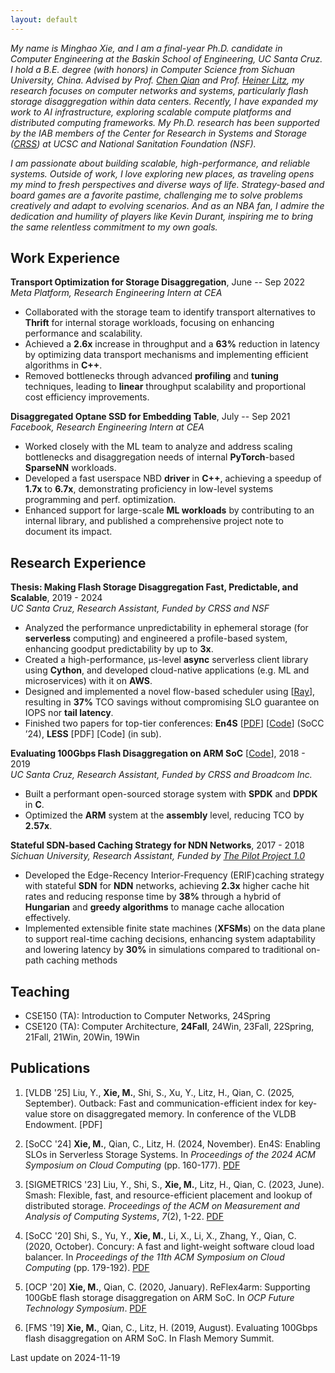```yaml
---
layout: default
---
```



*My name is Minghao Xie, and I am a final\-year Ph.D. candidate in Computer Engineering at the Baskin School of Engineering, UC Santa Cruz. I hold a B.E. degree (with honors) in Computer Science from Sichuan University, China. Advised by Prof.* [*Chen Qian*](https://users.soe.ucsc.edu/~qian/) *and Prof.* [*Heiner Litz*](https://people.ucsc.edu/~hlitz/)*, my research focuses on computer networks and systems, particularly flash storage disaggregation within data centers. Recently, I have expanded my work to AI infrastructure, exploring scalable compute platforms and distributed computing frameworks. My Ph.D. research has been supported by the IAB members of the Center for Research in Systems and Storage (*[*CRSS*](https://www.crss.ucsc.edu/index.html)*) at UCSC and National Sanitation Foundation (NSF).*

*I am passionate about building scalable, high\-performance, and reliable systems. Outside of work, I love exploring new places, as traveling opens my mind to fresh perspectives and diverse ways of life. Strategy\-based and board games are a favorite pastime, challenging me to solve problems creatively and adapt to evolving scenarios. And as an NBA fan, I admire the dedication and humility of players like Kevin Durant, inspiring me to bring the same relentless commitment to my own goals.*

## Work Experience

**Transport Optimization for Storage Disaggregation**, June \-\- Sep 2022  
*Meta Platform, Research Engineering Intern at CEA*

- Collaborated with the storage team to identify transport alternatives to **Thrift** for internal storage workloads, focusing on enhancing performance and scalability.
- Achieved a **2\.6x** increase in throughput and a **63%** reduction in latency by optimizing data transport mechanisms and implementing efficient algorithms in **C\+\+**.
- Removed bottlenecks through advanced **profiling** and **tuning** techniques, leading to **linear** throughput scalability and proportional cost efficiency improvements.

**Disaggregated Optane SSD for Embedding Table**, July \-\- Sep 2021  
*Facebook, Research Engineering Intern at CEA*

- Worked closely with the ML team to analyze and address scaling bottlenecks and disaggregation needs of internal **PyTorch**\-based **SparseNN** workloads.
- Developed a fast userspace NBD **driver** in **C\+\+**, achieving a speedup of **1\.7x** to **6\.7x**, demonstrating proficiency in low\-level systems programming and perf. optimization.
- Enhanced support for large\-scale **ML workloads** by contributing to an internal library, and published a comprehensive project note to document its impact.

## Research Experience

**Thesis: Making Flash Storage Disaggregation Fast, Predictable, and Scalable**, 2019 \- 2024  
*UC Santa Cruz, Research Assistant, Funded by CRSS and NSF*

- Analyzed the performance unpredictability in ephemeral storage (for **serverless** computing) and engineered a profile\-based system, enhancing goodput predictability by up to **3x**.
- Created a high\-performance, μs\-level **async** serverless client library using **Cython**, and developed cloud\-native applications (e.g. ML and microservices) with it on **AWS**.
- Designed and implemented a novel flow\-based scheduler using \[[Ray](https://www.ray.io/)], resulting in **37%** TCO savings without compromising SLO guarantee on IOPS nor **tail latency**.
- Finished two papers for top\-tier conferences: **En4S** \[[PDF](https://github.com/mhxie/mhxie.github.io/blob/main/assets/paper/En4S.pdf)] \[[Code](https://github.com/mhxie/En4S)] (SoCC ’24\), **LESS** \[PDF] \[Code] (in sub).

**Evaluating 100Gbps Flash Disaggregation on ARM SoC** \[[Code](https://github.com/mhxie/reflex4arm)], 2018 \- 2019  
*UC Santa Cruz, Research Assistant, Funded by CRSS and Broadcom Inc.*

- Built a performant open\-sourced storage system with **SPDK** and **DPDK** in **C**.
- Optimized the **ARM** system at the **assembly** level, reducing TCO by **2\.57x**.

**Stateful SDN\-based Caching Strategy for NDN Networks**, 2017 \- 2018  
*Sichuan University, Research Assistant, Funded by* [*The Pilot Project 1\.0*](https://zh.wikipedia.org/wiki/%E5%9F%BA%E7%A1%80%E5%AD%A6%E7%A7%91%E6%8B%94%E5%B0%96%E5%AD%A6%E7%94%9F%E5%9F%B9%E5%85%BB%E8%AF%95%E9%AA%8C%E8%AE%A1%E5%88%92)

- Developed the Edge\-Recency Interior\-Frequency (ERIF)caching strategy with stateful **SDN** for **NDN** networks, achieving **2\.3x** higher cache hit rates and reducing response time by **38%** through a hybrid of **Hungarian** and **greedy algorithms** to manage cache allocation effectively.
- Implemented extensible finite state machines (**XFSMs**) on the data plane to support real\-time caching decisions, enhancing system adaptability and lowering latency by **30%** in simulations compared to traditional on\-path caching methods

## Teaching

- CSE150 (TA): Introduction to Computer Networks, 24Spring
- CSE120 (TA): Computer Architecture, **24Fall**, 24Win, 23Fall, 22Spring, 21Fall, 21Win, 20Win, 19Win

## Publications

1. [VLDB '25] Liu, Y., **Xie, M.**, Shi, S., Xu, Y., Litz, H., Qian, C. (2025, September). Outback: Fast and communication-efficient index for key-value store on disaggregated memory. In conference of the VLDB Endowment. [PDF]

2. [SoCC '24] **Xie, M.**, Qian, C., Litz, H. (2024, November). En4S: Enabling SLOs in Serverless Storage Systems. In _Proceedings of the 2024 ACM Symposium on Cloud Computing_ (pp. 160-177). [PDF](https://github.com/mhxie/mhxie.github.io/blob/main/assets/paper/En4S.pdf)

3. [SIGMETRICS '23] Liu, Y., Shi, S., **Xie, M.**, Litz, H., Qian, C. (2023, June). Smash: Flexible, fast, and resource-efficient placement and lookup of distributed storage. _Proceedings of the ACM on Measurement and Analysis of Computing Systems_, _7_(2), 1-22. [PDF](https://github.com/mhxie/mhxie.github.io/blob/main/assets/paper/Smash.pdf)

4. [SoCC '20] Shi, S., Yu, Y., **Xie, M.**, Li, X., Li, X., Zhang, Y., Qian, C. (2020, October). Concury: A fast and light-weight software cloud load balancer. In _Proceedings of the 11th ACM Symposium on Cloud Computing_ (pp. 179-192). [PDF](https://github.com/mhxie/mhxie.github.io/blob/main/assets/paper/Concury.pdf)

5. [OCP '20] **Xie, M.**, Qian, C. (2020, January). ReFlex4arm: Supporting 100GbE flash storage disaggregation on ARM SoC. In _OCP Future Technology Symposium_. [PDF](https://github.com/mhxie/mhxie.github.io/blob/main/assets/paper/ReFlex4ARM.pdf)

6. [FMS '19] **Xie, M.**, Qian, C., Litz, H. (2019, August). Evaluating 100Gbps flash disaggregation on ARM SoC. In Flash Memory Summit.



Last update on 2024-11-19